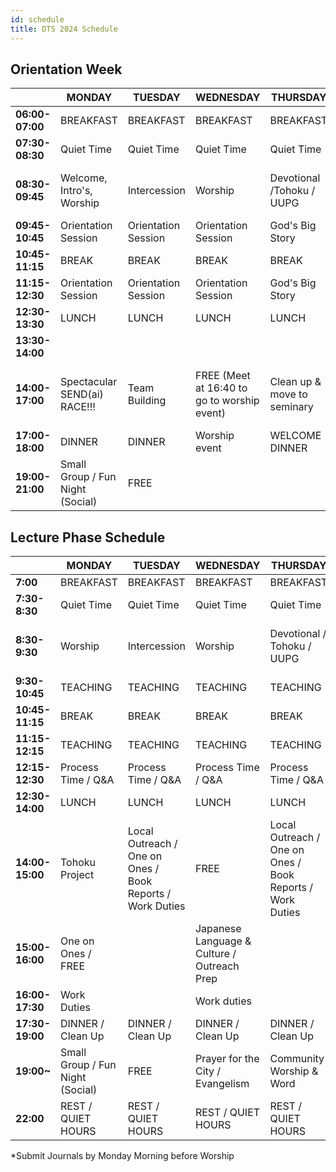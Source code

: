 ```yaml
---
id: schedule
title: DTS 2024 Schedule
---
```


## Orientation Week

|                | **MONDAY**          | **TUESDAY**          | **WEDNESDAY**       | **THURSDAY**         | **FRIDAY**           | **SATURDAY**      | **SUNDAY**              |
|---------------------------------------------------|-----------------|------------------|-----------------|------------------|------------------|---------------|------------------|
| **06:00-07:00**  | BREAKFAST        | BREAKFAST        | BREAKFAST        | BREAKFAST        | BREAKFAST        |                  |                  |
| **07:30-08:30**  | Quiet Time | Quiet Time | Quiet Time | Quiet Time | Quiet Time |               |                |
| **08:30-09:45**  | Welcome, Intro's, Worship | Intercession | Worship   | Devotional /Tohoku / UUPG  | Intercession  | REST DAY      |  CHURCH / Meet with locals  |
| **09:45-10:45**  | Orientation Session | Orientation Session | Orientation Session | God's Big Story | God's Big Story |               |                     |
| **10:45-11:15**   | BREAK       | BREAK        | BREAK       | BREAK        | BREAK        |               |                     |
| **11:15-12:30**   | Orientation Session | Orientation Session | Orientation Session | God's Big Story | God's Big Story |               |                     |
| **12:30-13:30**   | LUNCH       | LUNCH        | LUNCH       | LUNCH        | LUNCH        |      |             |
| **13:30-14:00**     |                 |                  |                 |                  | Lunch Clean Up   |               |                     |
| **14:00-17:00**   | Spectacular SEND(ai) RACE!!! | Team Building | FREE (Meet at 16:40 to go to worship event) | Clean up & move to seminary | Work duties, book reports & journalling |               |                     |
| **17:00-18:00**  | DINNER      | DINNER       | Worship event      | WELCOME DINNER       | DINNER      |               |                     |
| **19:00-21:00**  | Small Group / Fun Night (Social) | FREE           |   |  | Fun Night       |               |                     |

## Lecture Phase Schedule

|                   | **MONDAY**            | **TUESDAY**          | **WEDNESDAY**                      | **THURSDAY**                         | **FRIDAY**         | **SATURDAY**               |  **SUNDAY**           |
|-----------------------------|------------------------|--------------------------------------|-----------------------------------|------------------------------------|----------------------|--------------------------|----------------------|
| **7:00**               | BREAKFAST          | BREAKFAST                        | BREAKFAST                     | BREAKFAST                      |                      |                          |
| **7:30-8:30**          | Quiet Time         | Quiet Time | Quiet Time | Quiet Time | Quiet Time  |   |   |
| **8:30-9:30**          | Worship                | Intercession                         | Worship                           | Devotional / Tohoku / UUPG              | Intercession                     |   REST DAY      | CHURCH / Meet with locals  |
| **9:30-10:45**         | TEACHING           | TEACHING                         | TEACHING                      | TEACHING                       | TEACHING          |                          |    |
| **10:45-11:15**        | BREAK              | BREAK                            | BREAK                         | BREAK                          | BREAK             |                          |    |
| **11:15-12:15**        | TEACHING           | TEACHING                         | TEACHING                      | TEACHING                      | TEACHING          |                          |    |
| **12:15-12:30**        | Process Time / Q&A       | Process Time / Q&A                     | Process Time / Q&A                  | Process Time / Q&A                   | Process Time / Q&A      |                          |    |
| **12:30-14:00**        | LUNCH  | LUNCH         | LUNCH         | LUNCH           | LUNCH |                          |    |
| **14:00-15:00**        | Tohoku Project     | Local Outreach / One on Ones / Book Reports / Work Duties | FREE | Local Outreach / One on Ones / Book Reports / Work Duties | Small Group (Process)   |                          |    |
| **15:00-16:00**        | One on Ones / FREE |  | Japanese Language & Culture / Outreach Prep |  | Book reports / Journalling        |            |    |
| **16:00-17:30**        | Work Duties |  | Work duties |  | Work Duties |                    |    |
| **17:30-19:00**        | DINNER / Clean Up    | DINNER / Clean Up            | DINNER / Clean Up               | DINNER / Clean Up                | DINNER / Clean Up   |                          |    |
| **19:00~**             | Small Group / Fun Night (Social) | FREE          | Prayer for the City / Evangelism    | Community Worship & Word   | TBA                  |                          |    |
| **22:00**              | REST / QUIET HOURS   | REST / QUIET HOURS                 | REST / QUIET HOURS              | REST / QUIET HOURS               | REST / QUIET HOURS  |                          |    |

*Submit Journals by Monday Morning before Worship
